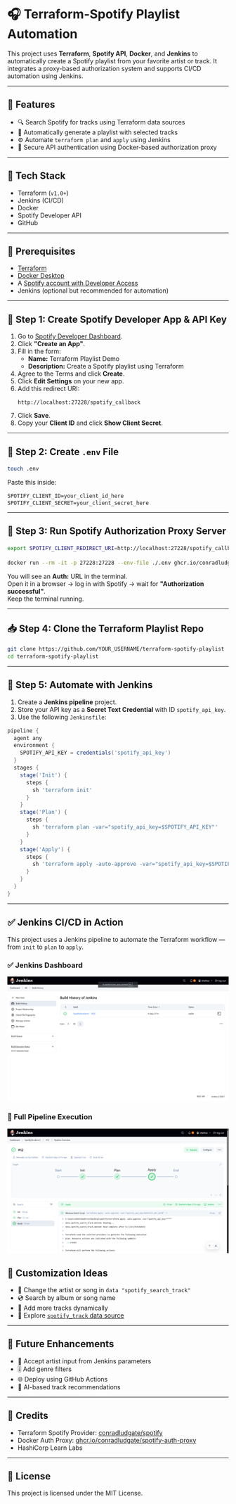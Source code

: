 # 🎧 Terraform-Spotify Playlist Automation

This project uses **Terraform**, **Spotify API**, **Docker**, and **Jenkins** to automatically create a Spotify playlist from your favorite artist or track. It integrates a proxy-based authorization system and supports CI/CD automation using Jenkins.

---

## 📌 Features

- 🔍 Search Spotify for tracks using Terraform data sources
- 🎼 Automatically generate a playlist with selected tracks
- ⚙️ Automate `terraform plan` and `apply` using Jenkins
- 🔐 Secure API authentication using Docker-based authorization proxy

---

## 🚀 Tech Stack

- Terraform (`v1.0+`)
- Jenkins (CI/CD)
- Docker
- Spotify Developer API
- GitHub

---

## 📝 Prerequisites

- [Terraform](https://www.terraform.io/downloads.html)
- [Docker Desktop](https://www.docker.com/products/docker-desktop)
- A [Spotify account with Developer Access](https://developer.spotify.com/dashboard)
- Jenkins (optional but recommended for automation)

---

## 🔐 Step 1: Create Spotify Developer App & API Key

1. Go to [Spotify Developer Dashboard](https://developer.spotify.com/dashboard).
2. Click **"Create an App"**.
3. Fill in the form:
    - **Name:** Terraform Playlist Demo  
    - **Description:** Create a Spotify playlist using Terraform
4. Agree to the Terms and click **Create**.
5. Click **Edit Settings** on your new app.
6. Add this redirect URI:
   ```
   http://localhost:27228/spotify_callback
   ```
7. Click **Save**.
8. Copy your **Client ID** and click **Show Client Secret**.

---

## 📁 Step 2: Create `.env` File

```bash
touch .env
```

Paste this inside:

```env
SPOTIFY_CLIENT_ID=your_client_id_here
SPOTIFY_CLIENT_SECRET=your_client_secret_here
```

---

## 🐳 Step 3: Run Spotify Authorization Proxy Server

```bash
export SPOTIFY_CLIENT_REDIRECT_URI=http://localhost:27228/spotify_callback

docker run --rm -it -p 27228:27228 --env-file ./.env ghcr.io/conradludgate/spotify-auth-proxy
```

You will see an **Auth:** URL in the terminal.  
Open it in a browser → log in with Spotify → wait for **"Authorization successful"**.  
Keep the terminal running.

---

## 📥 Step 4: Clone the Terraform Playlist Repo

```bash
git clone https://github.com/YOUR_USERNAME/terraform-spotify-playlist
cd terraform-spotify-playlist
```

---

## 🤖 Step 5: Automate with Jenkins

1. Create a **Jenkins pipeline** project.
2. Store your API key as a **Secret Text Credential** with ID `spotify_api_key`.
3. Use the following `Jenkinsfile`:

```groovy
pipeline {
  agent any
  environment {
    SPOTIFY_API_KEY = credentials('spotify_api_key')
  }
  stages {
    stage('Init') {
      steps {
        sh 'terraform init'
      }
    }
    stage('Plan') {
      steps {
        sh 'terraform plan -var="spotify_api_key=$SPOTIFY_API_KEY"'
      }
    }
    stage('Apply') {
      steps {
        sh 'terraform apply -auto-approve -var="spotify_api_key=$SPOTIFY_API_KEY"'
      }
    }
  }
}
```

---
## ✅ Jenkins CI/CD in Action

This project uses a Jenkins pipeline to automate the Terraform workflow — from `init` to `plan` to `apply`.

### ✅ Jenkins Dashboard
![Jenkins Apply Output](./Image_jankins/jenkins_dashboard.png)

### 🔄 Full Pipeline Execution
![Jenkins Pipeline Overview](./Image_jankins/jenkins_pipeline.png)


## 🌟 Customization Ideas

- 🎨 Change the artist or song in `data "spotify_search_track"`
- 💿 Search by album or song name
- 🔀 Add more tracks dynamically
- 🔎 Explore [`spotify_track` data source](https://registry.terraform.io/providers/conradludgate/spotify/latest/docs/data-sources/track)

---

## 🧠 Future Enhancements

- 🎤 Accept artist input from Jenkins parameters
- 🎚️ Add genre filters
- 🌐 Deploy using GitHub Actions
- 🧠 AI-based track recommendations

---

## 📣 Credits

- Terraform Spotify Provider: [conradludgate/spotify](https://github.com/conradludgate/terraform-provider-spotify)
- Docker Auth Proxy: [ghcr.io/conradludgate/spotify-auth-proxy](https://github.com/conradludgate/spotify-auth-proxy)
- HashiCorp Learn Labs

---

## 📜 License

This project is licensed under the MIT License.
